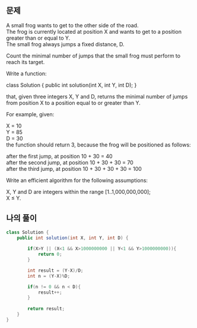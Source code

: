## 문제
A small frog wants to get to the other side of the road.    
The frog is currently located at position X and wants to get to a position greater than or equal to Y.   
The small frog always jumps a fixed distance, D.   
   
Count the minimal number of jumps that the small frog must perform to reach its target.   
    
Write a function:   
   
class Solution { public int solution(int X, int Y, int D); }   

that, given three integers X, Y and D, returns the minimal number of jumps from position X to a position equal to or greater than Y.   

For example, given:   

  X = 10   
  Y = 85   
  D = 30   
the function should return 3, because the frog will be positioned as follows:   

after the first jump, at position 10 + 30 = 40   
after the second jump, at position 10 + 30 + 30 = 70   
after the third jump, at position 10 + 30 + 30 + 30 = 100   

Write an efficient algorithm for the following assumptions:   
   
X, Y and D are integers within the range [1..1,000,000,000];   
X ≤ Y.   


## 나의 풀이
```java
class Solution {
    public int solution(int X, int Y, int D) {
        
        if(X>Y || (X<1 && X>1000000000 || Y<1 && Y>1000000000)){
            return 0;
        }

        int result = (Y-X)/D;
        int n = (Y-X)%D;

        if(n != 0 && n < D){
            result++;
        }
        
        return result;
    }
}
```